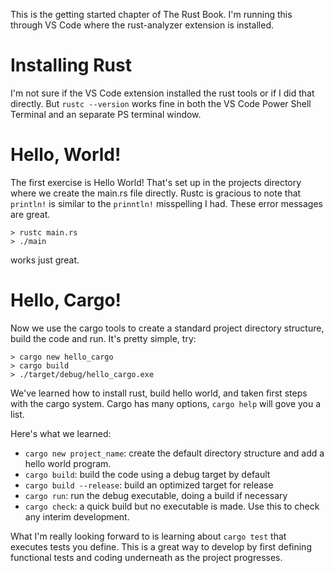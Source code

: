 This is the getting started chapter of The Rust Book.
I'm running this through VS Code where the rust-analyzer extension is installed.

# Installing Rust

I'm not sure if the VS Code extension installed the rust tools or if I did that directly.
But ```rustc --version``` works fine in both the VS Code Power Shell Terminal and an separate PS terminal window.

# Hello, World!

The first exercise is Hello World!  That's set up in the projects directory where we create the main.rs file directly.  Rustc is gracious to note that ```println!``` is similar to the ```prinntln!``` misspelling I had.  These error messages are great.

```
> rustc main.rs
> ./main
```
works just great.

# Hello, Cargo!

Now we use the cargo tools to create a standard project directory structure, build the code and run.  It's pretty simple, try:

```
> cargo new hello_cargo
> cargo build
> ./target/debug/hello_cargo.exe
```
We've learned how to install rust, build hello world, and taken first steps with the cargo system.  Cargo has many options, ```cargo help``` will gove you a list.

Here's what we learned:
- ```cargo new project_name```: create the default directory structure and add a hello world program.
- ```cargo build```: build the code using a debug target by default
- ```cargo build --release```: build an optimized target for release
- ```cargo run```: run the debug executable, doing a build if necessary
- ```cargo check```: a quick build but no executable is made.  Use this to check any interim development.

What I'm really looking forward to is learning about ```cargo test``` that executes tests you define.  This is a great way to develop by first defining functional tests and coding underneath as the project progresses.